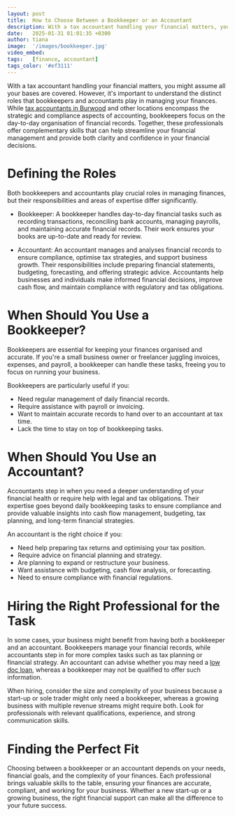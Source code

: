 ```yaml
---
layout: post
title:  How to Choose Between a Bookkeeper or an Accountant
description: With a tax accountant handling your financial matters, you might assume all your bases are covered. However, it's important to understand the distinct roles that bookkeepers and accountants play in managing your finances.
date:   2025-01-31 01:01:35 +0300
author: tiana
image:  '/images/bookkeeper.jpg'
video_embed:
tags:   [finance, accountant]
tags_color: '#ef3111'
---
```

With a tax accountant handling your financial matters, you might assume all your bases are covered. However, it's important to understand the distinct roles that bookkeepers and accountants play in managing your finances. While [tax accountants in Burwood](https://www.kadota.com.au/accountants/burwood/) and other locations encompass the strategic and compliance aspects of accounting, bookkeepers focus on the day-to-day organisation of financial records. Together, these professionals offer complementary skills that can help streamline your financial management and provide both clarity and confidence in your financial decisions.

# Defining the Roles

Both bookkeepers and accountants play crucial roles in managing finances, but their responsibilities and areas of expertise differ significantly.

- Bookkeeper: A bookkeeper handles day-to-day financial tasks such as recording transactions, reconciling bank accounts, managing payrolls, and maintaining accurate financial records. Their work ensures your books are up-to-date and ready for review.

- Accountant: An accountant manages and analyses financial records to ensure compliance, optimise tax strategies, and support business growth. Their responsibilities include preparing financial statements, budgeting, forecasting, and offering strategic advice. Accountants help businesses and individuals make informed financial decisions, improve cash flow, and maintain compliance with regulatory and tax obligations.

# When Should You Use a Bookkeeper?

Bookkeepers are essential for keeping your finances organised and accurate. If you're a small business owner or freelancer juggling invoices, expenses, and payroll, a bookkeeper can handle these tasks, freeing you to focus on running your business.

Bookkeepers are particularly useful if you:

- Need regular management of daily financial records.
- Require assistance with payroll or invoicing.
- Want to maintain accurate records to hand over to an accountant at tax time.
- Lack the time to stay on top of bookkeeping tasks.

# When Should You Use an Accountant?

Accountants step in when you need a deeper understanding of your financial health or require help with legal and tax obligations. Their expertise goes beyond daily bookkeeping tasks to ensure compliance and provide valuable insights into cash flow management, budgeting, tax planning, and long-term financial strategies.

An accountant is the right choice if you:

- Need help preparing tax returns and optimising your tax position.
- Require advice on financial planning and strategy.
- Are planning to expand or restructure your business.
- Want assistance with budgeting, cash flow analysis, or forecasting.
- Need to ensure compliance with financial regulations.

# Hiring the Right Professional for the Task

In some cases, your business might benefit from having both a bookkeeper and an accountant. Bookkeepers manage your financial records, while accountants step in for more complex tasks such as tax planning or financial strategy. An accountant can advise whether you may need a [low doc loan](https://www.getmoney.net.au/low-doc-loans-are-a-sole-traders-best-friend/), whereas a bookkeeper may not be qualified to offer such information.

When hiring, consider the size and complexity of your business because a start-up or sole trader might only need a bookkeeper, whereas a growing business with multiple revenue streams might require both. Look for professionals with relevant qualifications, experience, and strong communication skills.

# Finding the Perfect Fit

Choosing between a bookkeeper or an accountant depends on your needs, financial goals, and the complexity of your finances. Each professional brings valuable skills to the table, ensuring your finances are accurate, compliant, and working for your business. Whether a new start-up or a growing business, the right financial support can make all the difference to your future success.